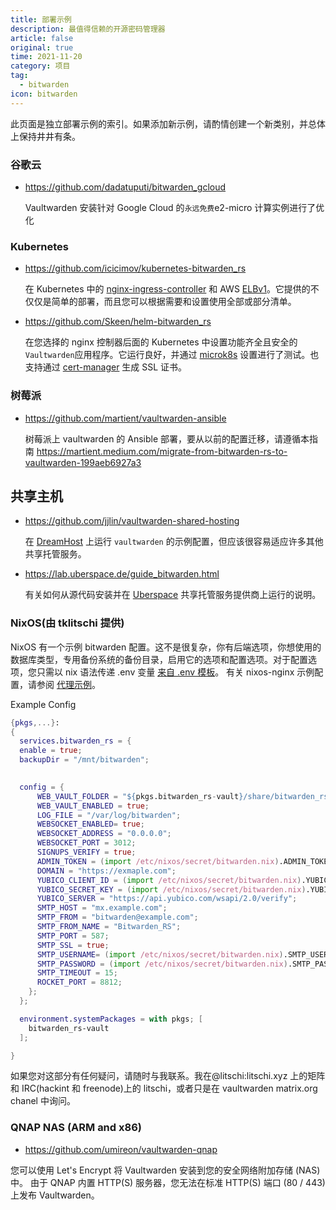 ```yaml
---
title: 部署示例
description: 最值得信赖的开源密码管理器 
article: false
original: true
time: 2021-11-20
category: 项目
tag:
  - bitwarden
icon: bitwarden
---
```


此页面是独立部署示例的索引。如果添加新示例，请酌情创建一个新类别，并总体上保持井井有条。

### 谷歌云

- <https://github.com/dadatuputi/bitwarden_gcloud>

    Vaultwarden 安装针对 Google Cloud 的`永远免费`e2-micro 计算实例进行了优化

### Kubernetes

- <https://github.com/icicimov/kubernetes-bitwarden_rs>

    在 Kubernetes 中的 [nginx-ingress-controller](https://github.com/kubernetes/ingress-nginx) 和 AWS [ELBv1](https://aws.amazon.com/elasticloadbalancing/features/#Details_for_Elastic_Load_Balancing_Products)。它提供的不仅仅是简单的部署，而且您可以根据需要和设置使用全部或部分清单。
- <https://github.com/Skeen/helm-bitwarden_rs>

    在您选择的 nginx 控制器后面的 Kubernetes 中设置功能齐全且安全的`Vaultwarden`应用程序。它运行良好，并通过 [microk8s](https://microk8s.io) 设置进行了测试。也支持通过 [cert-manager](https://github.com/jetstack/cert-manager) 生成 SSL 证书。

### 树莓派

- <https://github.com/martient/vaultwarden-ansible>

    树莓派上 vaultwarden 的 Ansible 部署，要从以前的配置迁移，请遵循本指南 <https://martient.medium.com/migrate-from-bitwarden-rs-to-vaultwarden-199aeb6927a3>

## 共享主机

- <https://github.com/jjlin/vaultwarden-shared-hosting>

    在 [DreamHost](https://www.dreamhost.com) 上运行 `vaultwarden` 的示例配置，但应该很容易适应许多其他共享托管服务。
- <https://lab.uberspace.de/guide_bitwarden.html>

    有关如何从源代码安装并在 [Uberspace](https://uberspace.de/en/) 共享托管服务提供商上运行的说明。

### NixOS(由 tklitschi 提供)

NixOS 有一个示例 bitwarden 配置。这不是很复杂，你有后端选项，你想使用的数据库类型，专用备份系统的备份目录，启用它的选项和配置选项。对于配置选项，您只需以 nix 语法传递 .env 变量 [来自 .env 模板](https://github.com/dani-garcia/vaultwarden/blob/1.13.1/.env.template)。 有关 nixos-nginx 示例配置，请参阅 [代理示例](Proxy-examples)。

Example Config

```nix
{pkgs,...}:
{
  services.bitwarden_rs = {
  enable = true;
  backupDir = "/mnt/bitwarden";
  

  config = {
      WEB_VAULT_FOLDER = "${pkgs.bitwarden_rs-vault}/share/bitwarden_rs/vault";
      WEB_VAULT_ENABLED = true;
      LOG_FILE = "/var/log/bitwarden";
      WEBSOCKET_ENABLED= true;
      WEBSOCKET_ADDRESS = "0.0.0.0";
      WEBSOCKET_PORT = 3012;
      SIGNUPS_VERIFY = true;
      ADMIN_TOKEN = (import /etc/nixos/secret/bitwarden.nix).ADMIN_TOKEN;
      DOMAIN = "https://exmaple.com";
      YUBICO_CLIENT_ID = (import /etc/nixos/secret/bitwarden.nix).YUBICO_CLIENT_ID;
      YUBICO_SECRET_KEY = (import /etc/nixos/secret/bitwarden.nix).YUBICO_SECRET_KEY;
      YUBICO_SERVER = "https://api.yubico.com/wsapi/2.0/verify";
      SMTP_HOST = "mx.example.com";
      SMTP_FROM = "bitwarden@example.com";
      SMTP_FROM_NAME = "Bitwarden_RS";
      SMTP_PORT = 587;
      SMTP_SSL = true;
      SMTP_USERNAME= (import /etc/nixos/secret/bitwarden.nix).SMTP_USERNAME;
      SMTP_PASSWORD = (import /etc/nixos/secret/bitwarden.nix).SMTP_PASSWORD;
      SMTP_TIMEOUT = 15;
      ROCKET_PORT = 8812;
    };
  };

  environment.systemPackages = with pkgs; [
    bitwarden_rs-vault
  ];

}
```

如果您对这部分有任何疑问，请随时与我联系。我在@litschi:litschi.xyz 上的矩阵和 IRC(hackint 和 freenode)上的 litschi，或者只是在 vaultwarden matrix.org chanel 中询问。

### QNAP NAS (ARM and x86)

- <https://github.com/umireon/vaultwarden-qnap>

您可以使用 Let's Encrypt 将 Vaultwarden 安装到您的安全网络附加存储 (NAS) 中。 由于 QNAP 内置 HTTP(S) 服务器，您无法在标准 HTTP(S) 端口 (80 / 443) 上发布 Vaultwarden。
